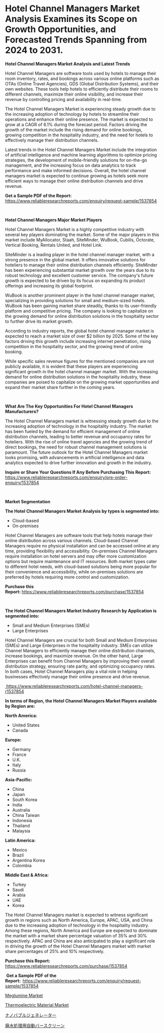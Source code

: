 <p><h1>Hotel Channel Managers Market Analysis Examines its Scope on Growth Opportunities, and Forecasted Trends Spanning from 2024 to 2031.</h1></p><p><strong>Hotel Channel Managers Market Analysis and Latest Trends</strong></p>
<p><p>Hotel Channel Managers are software tools used by hotels to manage their room inventory, rates, and bookings across various online platforms such as OTAs (Online Travel Agencies), GDS (Global Distribution Systems), and their own websites. These tools help hotels to efficiently distribute their rooms to different channels, maximize their online visibility, and increase their revenue by controlling pricing and availability in real-time.</p><p>The Hotel Channel Managers Market is experiencing steady growth due to the increasing adoption of technology by hotels to streamline their operations and enhance their online presence. The market is expected to grow at a CAGR of 6.1% during the forecast period. Factors driving the growth of the market include the rising demand for online bookings, growing competition in the hospitality industry, and the need for hotels to effectively manage their distribution channels.</p><p>Latest trends in the Hotel Channel Managers Market include the integration of artificial intelligence and machine learning algorithms to optimize pricing strategies, the development of mobile-friendly solutions for on-the-go management, and the increasing focus on data analytics to track performance and make informed decisions. Overall, the hotel channel managers market is expected to continue growing as hotels seek more efficient ways to manage their online distribution channels and drive revenue.</p></p>
<p><strong>Get a Sample PDF of the Report:&nbsp;</strong> <a href="https://www.reliableresearchreports.com/enquiry/request-sample/1537854">https://www.reliableresearchreports.com/enquiry/request-sample/1537854</a></p>
<p>&nbsp;</p>
<p><strong>Hotel Channel Managers Major Market Players</strong></p>
<p><p>Hotel Channel Managers Market is a highly competitive industry with several key players dominating the market. Some of the major players in this market include MyAllocator, Staah, SiteMinder, WuBook, Cubilis, Octorate, Vertical Booking, Rentals United, and Hotel Link.</p><p>SiteMinder is a leading player in the hotel channel manager market, with a strong presence in the global market. It offers innovative solutions for hoteliers to manage their online distribution channels efficiently. SiteMinder has been experiencing substantial market growth over the years due to its robust technology and excellent customer service. The company's future growth is expected to be driven by its focus on expanding its product offerings and increasing its global footprint.</p><p>WuBook is another prominent player in the hotel channel manager market, specializing in providing solutions for small and medium-sized hotels. WuBook has been gaining market share steadily, thanks to its user-friendly platform and competitive pricing. The company is looking to capitalize on the growing demand for online distribution solutions in the hospitality sector to further drive its market growth.</p><p>According to industry reports, the global hotel channel manager market is expected to reach a market size of over $2 billion by 2025. Some of the key factors driving this growth include increasing internet penetration, rising competition in the hospitality sector, and the growing trend of online booking.</p><p>While specific sales revenue figures for the mentioned companies are not publicly available, it is evident that these players are experiencing significant growth in the hotel channel manager market. With the increasing demand for online distribution solutions in the hospitality industry, these companies are poised to capitalize on the growing market opportunities and expand their market share further in the coming years.</p></p>
<p>&nbsp;</p>
<p><strong>What Are The Key Opportunities For Hotel Channel Managers Manufacturers?</strong></p>
<p><p>The Hotel Channel Managers market is witnessing steady growth due to the increasing adoption of technology in the hospitality industry. The market has been fueled by the demand for efficient management of online distribution channels, leading to better revenue and occupancy rates for hoteliers. With the rise of online travel agencies and the growing trend of direct bookings, the need for robust channel management solutions is paramount. The future outlook for the Hotel Channel Managers market looks promising, with advancements in artificial intelligence and data analytics expected to drive further innovation and growth in the industry.</p></p>
<p><strong>Inquire or Share Your Questions If Any Before Purchasing This Report:</strong> <a href="https://www.reliableresearchreports.com/enquiry/pre-order-enquiry/1537854">https://www.reliableresearchreports.com/enquiry/pre-order-enquiry/1537854</a></p>
<p>&nbsp;</p>
<p><strong>Market Segmentation</strong></p>
<p><strong>The Hotel Channel Managers Market Analysis by types is segmented into:</strong></p>
<p><ul><li>Cloud-based</li><li>On-premises</li></ul></p>
<p><p>Hotel Channel Managers are software tools that help hotels manage their online distribution across various channels. Cloud-based Channel Managers require no physical installation and can be accessed online at any time, providing flexibility and accessibility. On-premises Channel Managers require installation on hotel servers and may offer more customization options but require maintenance and IT resources. Both market types cater to different hotel needs, with cloud-based solutions being more popular for their convenience and accessibility, while on-premises solutions are preferred by hotels requiring more control and customization.</p></p>
<p><strong>Purchase this Report:&nbsp;</strong><a href="https://www.reliableresearchreports.com/purchase/1537854">https://www.reliableresearchreports.com/purchase/1537854</a></p>
<p>&nbsp;</p>
<p><strong>The Hotel Channel Managers Market Industry Research by Application is segmented into:</strong></p>
<p><ul><li>Small and Medium Enterprises (SMEs)</li><li>Large Enterprises</li></ul></p>
<p><p>Hotel Channel Managers are crucial for both Small and Medium Enterprises (SMEs) and Large Enterprises in the hospitality industry. SMEs can utilize Channel Managers to efficiently manage their online distribution channels, increase bookings, and maximize revenue. On the other hand, Large Enterprises can benefit from Channel Managers by improving their overall distribution strategy, ensuring rate parity, and optimizing occupancy rates. In both cases, Hotel Channel Managers play a vital role in helping businesses effectively manage their online presence and drive revenue.</p></p>
<p><a href="https://www.reliableresearchreports.com/hotel-channel-managers-r1537854">&nbsp;https://www.reliableresearchreports.com/hotel-channel-managers-r1537854</a></p>
<p><strong>In terms of Region, the Hotel Channel Managers Market Players available by Region are:</strong></p>
<p>
    <p> <strong> North America: </strong>
        <ul>
            <li>United States</li>
            <li>Canada</li>
        </ul>
        </p> 
    <p> <strong> Europe: </strong>
        <ul>
            <li>Germany</li>
            <li>France</li>
            <li>U.K.</li>
            <li>Italy</li>
            <li>Russia</li>
        </ul>
        </p> 
    <p> <strong> Asia-Pacific: </strong>
        <ul>
            <li>China</li>
            <li>Japan</li>
            <li>South Korea</li>
            <li>India</li>
            <li>Australia</li>
            <li>China Taiwan</li>
            <li>Indonesia</li>
            <li>Thailand</li>
            <li>Malaysia</li>
        </ul>
        </p> 
    <p> <strong> Latin America: </strong>
        <ul>
            <li>Mexico</li>
            <li>Brazil</li>
            <li>Argentina Korea</li>
            <li>Colombia</li>
        </ul>
        </p> 
    <p> <strong> Middle East & Africa: </strong>
        <ul>
            <li>Turkey</li>
            <li>Saudi</li>
            <li>Arabia</li>
            <li>UAE</li>
            <li>Korea</li>
        </ul>
    </p>
    </p>
<p><p>The Hotel Channel Managers market is expected to witness significant growth in regions such as North America, Europe, APAC, USA, and China due to the increasing adoption of technology in the hospitality industry. Among these regions, North America and Europe are expected to dominate the market with a market share percentage valuation of 35% and 30% respectively. APAC and China are also anticipated to play a significant role in driving the growth of the Hotel Channel Managers market with market share percentages of 25% and 10% respectively.</p></p>
<p><strong>Purchase this Report: </strong><a href="https://www.reliableresearchreports.com/purchase/1537854">https://www.reliableresearchreports.com/purchase/1537854</a></p>
<p>&nbsp;<strong>Get a Sample PDF of the Report:&nbsp;&nbsp;</strong><a href="https://www.reliableresearchreports.com/enquiry/request-sample/1537854">https://www.reliableresearchreports.com/enquiry/request-sample/1537854</a></p>
<p><strong></strong></p>
<p><p><a href="https://github.com/FassouRP/Market-Research-Report-List-5/blob/main/meglumine-market.md">Meglumine Market</a></p><p><a href="https://github.com/rahu1506/Market-Research-Report-List-5/blob/main/thermoelectric-material-market.md">Thermoelectric Material Market</a></p><p><a href="https://github.com/BoydYundt1/Market-Research-Report-List-2/blob/main/8442337180856.md">ナノバブルジェネレーター</a></p><p><a href="https://github.com/dathomson6534/Market-Research-Report-List-2/blob/main/5697780180855.md">廃水処理用自動バースクリーン</a></p></p>